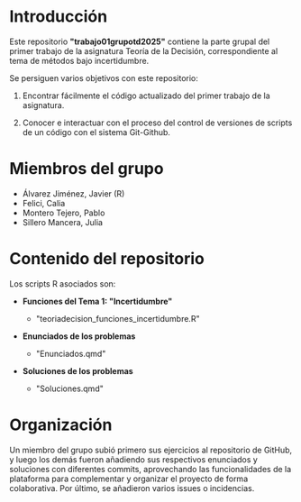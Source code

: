 # Introducción

Este repositorio **"trabajo01grupotd2025"** contiene la parte grupal del primer trabajo de la asignatura Teoría de la Decisión, correspondiente al tema de métodos bajo incertidumbre.

Se persiguen varios objetivos con este repositorio:

1. Encontrar fácilmente el código actualizado del primer trabajo de la asignatura.

2. Conocer e interactuar con el proceso del control de versiones de scripts de un código con el sistema Git-Github.

# Miembros del grupo

- Álvarez Jiménez, Javier (R)
- Felici, Calia
- Montero Tejero, Pablo
- Sillero Mancera, Julia

# Contenido del repositorio

Los scripts R asociados son:

- **Funciones del Tema 1: "Incertidumbre"**
    
    + "teoriadecision_funciones_incertidumbre.R" 

- **Enunciados de los problemas**
    
    + "Enunciados.qmd" 

- **Soluciones de los problemas**
    
    + "Soluciones.qmd" 
    
# Organización

Un miembro del grupo subió primero sus ejercicios al repositorio de GitHub, 
y luego los demás fueron añadiendo sus respectivos enunciados y soluciones con diferentes commits,
aprovechando las funcionalidades de la plataforma para complementar y organizar 
el proyecto de forma colaborativa. Por último, se añadieron varios issues o incidencias.
